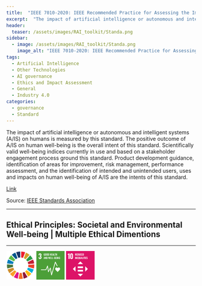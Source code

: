 ```yaml
---
title:  "IEEE 7010-2020: IEEE Recommended Practice for Assessing the Impact of Autonomous and Intelligent Systems on Human Well-Being"  
excerpt:  "The impact of artificial intelligence or autonomous and intelligent systems (A/IS) on humans is measured by this standard. The positive outcome of A/IS on human well-being is the overall intent of this standard. Scientifically valid well-be (...)"  
header:
  teaser: /assets/images/RAI_toolkit/Standa.png
sidebar:
  - image: /assets/images/RAI_toolkit/Standa.png
    image_alt: "IEEE 7010-2020: IEEE Recommended Practice for Assessing the Impact of Autonomous and Intelligent Systems on Human Well-Being"
tags:
  - Artificial Intelligence
  - Other Technologies
  - AI governance
  - Ethics and Impact Assessment
  - General
  - Industry 4.0
categories:
  - governance
  - Standard
---
```

The impact of artificial intelligence or autonomous and intelligent systems (A/IS) on humans is measured by this standard. The positive outcome of A/IS on human well-being is the overall intent of this standard. Scientifically valid well-being indices currently in use and based on a stakeholder engagement process ground this standard. Product development guidance, identification of areas for improvement, risk management, performance assessment, and the identification of intended and unintended users, uses and impacts on human well-being of A/IS are the intents of this standard.

[Link](https://standards.ieee.org/ieee/7010/7718/)

Source: [IEEE Standards Association](https://standards.ieee.org/)

<hr>
<h2>Ethical Principles: Societal and Environmental Well-being | Multiple Ethical Dimentions</h2>
<hr>

<img src="/assets/images/sdg/SDG_Wheel_WEB/SDG_Wheel_WEB.png" width="15%"/>
<img src="/assets/images/sdg/SDG_Icons_2019_WEB/E-WEB-Goal-03.png" Width = "15%"/>
<img src="/assets/images/sdg/SDG_Icons_2019_WEB/E-WEB-Goal-10.png" Width = "15%"/>
